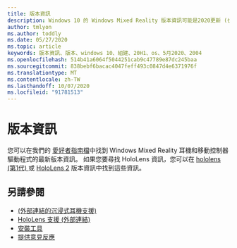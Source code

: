 ```yaml
---
title: 版本資訊
description: Windows 10 的 Windows Mixed Reality 版本資訊可能是2020更新 (也稱為 2004) 。
author: tmlyon
ms.author: toddly
ms.date: 05/27/2020
ms.topic: article
keywords: 版本資訊、版本、windows 10、組建、20H1、os、5月2020、2004
ms.openlocfilehash: 514b41a6064f5044251cab9c47789e87dc245baa
ms.sourcegitcommit: 838bebf6bacac4047feff493c0847d4e6371976f
ms.translationtype: MT
ms.contentlocale: zh-TW
ms.lasthandoff: 10/07/2020
ms.locfileid: "91781513"
---
```

# <a name="release-notes"></a>版本資訊

您可以在我們的 [愛好者指南檔](https://docs.microsoft.com/windows/mixed-reality/enthusiast-guide/mixed-reality-software)中找到 Windows Mixed Reality 耳機和移動控制器驅動程式的最新版本資訊。 如果您要尋找 HoloLens 資訊，您可以在 [hololens (第1代) ](https://docs.microsoft.com/hololens/hololens1-release-notes) 或 [HoloLens 2](https://docs.microsoft.com/hololens/hololens-release-notes) 版本資訊中找到這些資訊。

## <a name="see-also"></a>另請參閱
* [ (外部連結的沉浸式耳機支援) ](https://docs.microsoft.com/windows/mixed-reality/enthusiast-guide/troubleshooting-windows-mixed-reality)
* [HoloLens 支援 (外部連結) ](https://support.microsoft.com/products/hololens)
* [安裝工具](../develop/install-the-tools.md)
* [提供意見反應](../give-us-feedback.md)
